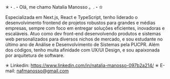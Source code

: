✭・.・Olá, me chamo Natalia Manosso 。.・✫

Especializada em Next.js, React e TypeScript, tenho liderado o desenvolvimento frontend de projetos robustos para grandes e médias empresas, sempre com foco em entregar soluções eficientes, inovadoras e escaláveis. Atuo como dev front-end desenvolvendo produtos e sistemas web personalizados para diversos nichos de mercado, e sou estudante no último ano de Análise e Desenvolvimento de Sistemas pela PUCPR. Além dos códigos, tenho muita afinidade com UX/UI Design, e sou apaixonada por arquitetura de software.

✭ Linkedin: https://www.linkedin.com/in/natalia-manosso-097b2a214/
✭ E-mail: nafmanosso@gmail.com
